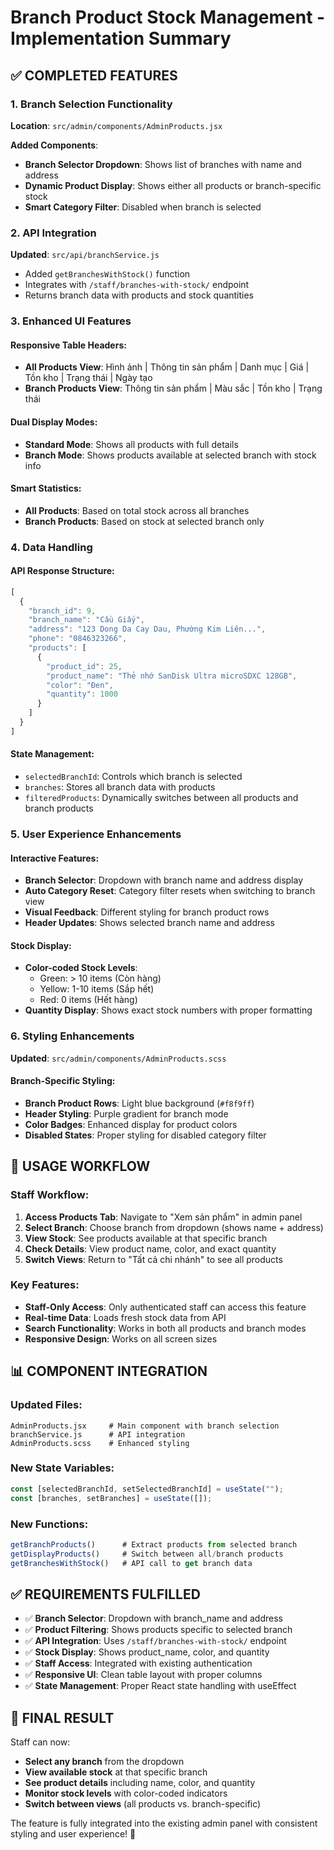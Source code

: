 # Branch Product Stock Management - Implementation Summary

## ✅ COMPLETED FEATURES

### 1. **Branch Selection Functionality**
**Location**: `src/admin/components/AdminProducts.jsx`

**Added Components**:
- **Branch Selector Dropdown**: Shows list of branches with name and address
- **Dynamic Product Display**: Shows either all products or branch-specific stock
- **Smart Category Filter**: Disabled when branch is selected

### 2. **API Integration** 
**Updated**: `src/api/branchService.js`
- Added `getBranchesWithStock()` function
- Integrates with `/staff/branches-with-stock/` endpoint
- Returns branch data with products and stock quantities

### 3. **Enhanced UI Features**

#### **Responsive Table Headers**:
- **All Products View**: Hình ảnh | Thông tin sản phẩm | Danh mục | Giá | Tồn kho | Trạng thái | Ngày tạo
- **Branch Products View**: Thông tin sản phẩm | Màu sắc | Tồn kho | Trạng thái

#### **Dual Display Modes**:
- **Standard Mode**: Shows all products with full details
- **Branch Mode**: Shows products available at selected branch with stock info

#### **Smart Statistics**:
- **All Products**: Based on total stock across all branches
- **Branch Products**: Based on stock at selected branch only

### 4. **Data Handling**

#### **API Response Structure**:
```javascript
[
  {
    "branch_id": 9,
    "branch_name": "Cầu Giấy", 
    "address": "123 Dong Da Cay Dau, Phường Kim Liên...",
    "phone": "0846323266",
    "products": [
      {
        "product_id": 25,
        "product_name": "Thẻ nhớ SanDisk Ultra microSDXC 128GB",
        "color": "Đen",
        "quantity": 1000
      }
    ]
  }
]
```

#### **State Management**:
- `selectedBranchId`: Controls which branch is selected
- `branches`: Stores all branch data with products
- `filteredProducts`: Dynamically switches between all products and branch products

### 5. **User Experience Enhancements**

#### **Interactive Features**:
- **Branch Selector**: Dropdown with branch name and address display
- **Auto Category Reset**: Category filter resets when switching to branch view
- **Visual Feedback**: Different styling for branch product rows
- **Header Updates**: Shows selected branch name and address

#### **Stock Display**:
- **Color-coded Stock Levels**: 
  - Green: > 10 items (Còn hàng)
  - Yellow: 1-10 items (Sắp hết)  
  - Red: 0 items (Hết hàng)
- **Quantity Display**: Shows exact stock numbers with proper formatting

### 6. **Styling Enhancements**
**Updated**: `src/admin/components/AdminProducts.scss`

#### **Branch-Specific Styling**:
- **Branch Product Rows**: Light blue background (`#f8f9ff`)
- **Header Styling**: Purple gradient for branch mode
- **Color Badges**: Enhanced display for product colors
- **Disabled States**: Proper styling for disabled category filter

## 🚀 USAGE WORKFLOW

### **Staff Workflow**:
1. **Access Products Tab**: Navigate to "Xem sản phẩm" in admin panel
2. **Select Branch**: Choose branch from dropdown (shows name + address)
3. **View Stock**: See products available at that specific branch
4. **Check Details**: View product name, color, and exact quantity
5. **Switch Views**: Return to "Tất cả chi nhánh" to see all products

### **Key Features**:
- **Staff-Only Access**: Only authenticated staff can access this feature
- **Real-time Data**: Loads fresh stock data from API
- **Search Functionality**: Works in both all products and branch modes
- **Responsive Design**: Works on all screen sizes

## 📊 COMPONENT INTEGRATION

### **Updated Files**:
```
AdminProducts.jsx     # Main component with branch selection
branchService.js      # API integration
AdminProducts.scss    # Enhanced styling
```

### **New State Variables**:
```javascript
const [selectedBranchId, setSelectedBranchId] = useState("");
const [branches, setBranches] = useState([]);
```

### **New Functions**:
```javascript
getBranchProducts()      # Extract products from selected branch
getDisplayProducts()     # Switch between all/branch products
getBranchesWithStock()   # API call to get branch data
```

## ✅ REQUIREMENTS FULFILLED

- ✅ **Branch Selector**: Dropdown with branch_name and address
- ✅ **Product Filtering**: Shows products specific to selected branch  
- ✅ **API Integration**: Uses `/staff/branches-with-stock/` endpoint
- ✅ **Stock Display**: Shows product_name, color, and quantity
- ✅ **Staff Access**: Integrated with existing authentication
- ✅ **Responsive UI**: Clean table layout with proper columns
- ✅ **State Management**: Proper React state handling with useEffect

## 🎯 FINAL RESULT

Staff can now:
- **Select any branch** from the dropdown 
- **View available stock** at that specific branch
- **See product details** including name, color, and quantity
- **Monitor stock levels** with color-coded indicators
- **Switch between views** (all products vs. branch-specific)

The feature is fully integrated into the existing admin panel with consistent styling and user experience! 🎉
